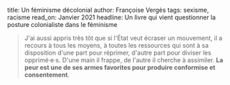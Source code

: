 title: Un féminisme décolonial
author: Françoise Vergès
tags: sexisme, racisme
read_on: Janvier 2021
headline: Un livre qui vient questionner la posture colonialiste dans le féminisme

> J'ai aussi appris très tôt que si l'État veut écraser un mouvement, il a recours à tous les moyens, à toutes les ressources qui sont à sa disposition d'une part pour réprimer, d'autre part pour diviser les opprimé·e·s. D'une main il frappe, de l'autre il cherche à assimiler. **La peur est une de ses armes favorites pour produire conformise et consentement**.